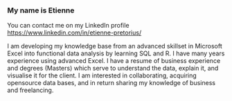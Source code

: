 ### My name is Etienne
You can contact me on my LinkedIn profile https://www.linkedin.com/in/etienne-pretorius/

I am developing my knowledge base from an advanced skillset in Microsoft Excel into functional data analysis by learning SQL and R.
I have many years experience using advanced Excel. I have a resume of business experience and degrees (Masters) which serve to understand the data, explain it, and visualise it for the client.
I am interested in collaborating, acquiring opensource data bases, and in return sharing my knowledge of business and freelancing.
<!--
**Etaiva/Etaiva** is a ✨ _special_ ✨ repository because its `README.md` (this file) appears on your GitHub profile.

- 🔭 I’m currently working on ...
- 🌱 I’m currently learning ...
- 👯 I’m looking to collaborate on ...
- 🤔 I’m looking for help with ...
- 💬 Ask me about ...
- 📫 How to reach me: ...
- 😄 Pronouns: ...
- ⚡ Fun fact: ...
-->
